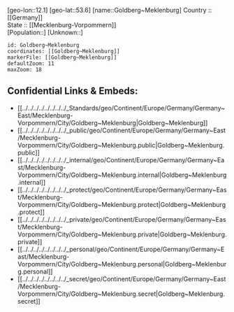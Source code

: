 ﻿---
location: [53.6,12.1] 
mapzoom: [7,12] 
mapmarker: city 
type: City
tags:
- geo/City


SpocWebEntityId: 30491
isDeleted: false
confidential: public

---
[geo-lon::12.1] 
[geo-lat::53.6] 
[name::Goldberg~Meklenburg] 
Country :: [[Germany]]  
State :: [[Mecklenburg-Vorpommern]]  
[Population::] 
[Unknown::] 


```leaflet
id: Goldberg~Meklenburg
coordinates: [[Goldberg~Meklenburg]] 
markerFile: [[Goldberg~Meklenburg]] 
defaultZoom: 11 
maxZoom: 18
```


## Confidential Links & Embeds: 
- [[../../../../../../../../_Standards/geo/Continent/Europe/Germany/Germany~East/Mecklenburg-Vorpommern/City/Goldberg~Meklenburg|Goldberg~Meklenburg]] 
- [[../../../../../../../../_public/geo/Continent/Europe/Germany/Germany~East/Mecklenburg-Vorpommern/City/Goldberg~Meklenburg.public|Goldberg~Meklenburg.public]] 
- [[../../../../../../../../_internal/geo/Continent/Europe/Germany/Germany~East/Mecklenburg-Vorpommern/City/Goldberg~Meklenburg.internal|Goldberg~Meklenburg.internal]] 
- [[../../../../../../../../_protect/geo/Continent/Europe/Germany/Germany~East/Mecklenburg-Vorpommern/City/Goldberg~Meklenburg.protect|Goldberg~Meklenburg.protect]] 
- [[../../../../../../../../_private/geo/Continent/Europe/Germany/Germany~East/Mecklenburg-Vorpommern/City/Goldberg~Meklenburg.private|Goldberg~Meklenburg.private]] 
- [[../../../../../../../../_personal/geo/Continent/Europe/Germany/Germany~East/Mecklenburg-Vorpommern/City/Goldberg~Meklenburg.personal|Goldberg~Meklenburg.personal]] 
- [[../../../../../../../../_secret/geo/Continent/Europe/Germany/Germany~East/Mecklenburg-Vorpommern/City/Goldberg~Meklenburg.secret|Goldberg~Meklenburg.secret]] 
